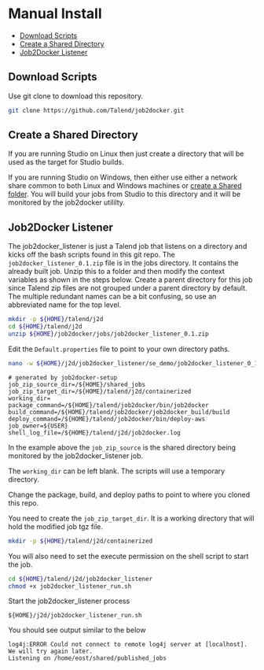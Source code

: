 # Manual Install

* [Download Scripts](#download-scripts)
* [Create a Shared Directory](#create-a-shared-directory)
* [Job2Docker Listener](#job2docker-listener)

## Download Scripts

Use git clone to download this repository.

````bash
git clone https://github.com/Talend/job2docker.git
````

## Create a Shared Directory

If you are running Studio on Linux then just create a directory that will be used as the target for Studio builds.

If you are running Studio on Windows, then either use either a network share common to both Linux and Windows machines
or [create a Shared folder](vm_shared_folder.md).
You will build your jobs from Studio to this directory and it will be monitored by the job2docker utililty.

## Job2Docker Listener

The job2docker_listener is just a Talend job that listens on a directory and kicks off the bash scripts found in this git repo.
The `job2docker_listener_0.1.zip` file is in the jobs directory.  It contains the already built job.
Unzip this to a folder and then modify the context variables as shown in the steps below.
Create a parent directory for this job since Talend zip files are not grouped under a parent directory by default.
The multiple redundant names can be a bit confusing, so use an abbreviated name for the top level.

````bash
mkdir -p ${HOME}/talend/j2d
cd ${HOME}/talend/j2d
unzip ${HOME}/job2docker/jobs/job2docker_listener_0.1.zip
````

Edit the `Default.properties` file to point to your own directory paths.

````bash
nano -w ${HOME}/j2d/job2docker_listener/se_demo/job2docker_listener_0_1/contexts/Default.properties
````

````
# generated by job2docker-setup
job_zip_source_dir=/${HOME}/shared_jobs
job_zip_target_dir=/${HOME}/talend/j2d/containerized
working_dir=
package_command=/${HOME}/talend/job2docker/bin/job2docker
build_command=/${HOME}/talend/job2docker/job2docker_build/build
deploy_command=/${HOME}/talend/job2docker/bin/deploy-aws
job_owner=${USER}
shell_log_file=/${HOME}/talend/j2d/job2docker.log
````

In the example above the `job_zip_source` is the shared directory being monitored by the job2docker_listener job.

The `working_dir` can be left blank.  The scripts will use a temporary directory.

Change the package, build, and deploy paths to point to where you cloned this repo.

You need to create the `job_zip_target_dir`.  It is a working directory that will hold the modified job tgz file.

````bash
mkdir -p ${HOME}/talend/j2d/containerized
````

You will also need to set the execute permission on the shell script to start the job.

````bash
cd ${HOME}/talend/j2d/job2docker_listener
chmod +x job2docker_listener_run.sh
````

Start the job2docker_listener process

````
${HOME}/j2d/job2docker_listener_run.sh
````

You should see output similar to the below

````
log4j:ERROR Could not connect to remote log4j server at [localhost]. We will try again later.
Listening on /home/eost/shared/published_jobs
````
